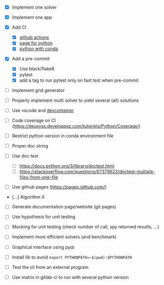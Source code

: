 - [x] Implement one solver
- [x] Implement one app
- [x] Add CI
  - [x] [github actions](https://docs.github.com/en/actions/learn-github-actions/understanding-github-actions)
  - [x] [page for python](https://docs.github.com/en/actions/automating-builds-and-tests/building-and-testing-python)
  - [x] [python with conda](https://autobencoder.com/2020-08-24-conda-actions/)
- [x] Add a pre-commit
  - [x] Use black/flake8
  - [x] pytest
  - [x] add a tag to run pytest only on fast test when pre-commit
- [ ] Implement grid generator
- [ ] Properly implement multi solver to yield several (all) solutions
- [ ] Use vscode and [devcontainer](https://www.youtube.com/watch?v=FvUpjdWnibo)

- [ ] Code coverage on CI (https://deusyss.developpez.com/tutoriels/Python/Coverage/)
- [ ] Restrict python version in conda environment file

- [ ] Proper doc string
- [ ] Use doc test
  - [ ] https://docs.python.org/3/library/doctest.html
  - [ ] https://stackoverflow.com/questions/67379623/doctest-multiple-files-from-one-file
- [ ] Use github pages (https://pages.github.com/)
- [...] Algorithm X

- [ ] Generate documentation page/website (git pages)
- [ ] Use hypothesis for unit testing
- [ ] Mocking for unit testing (check number of call, spy returned results, ...)

- [ ] Implement more efficient solvers (and benchmark)

- [ ] Graphical interface using pyqt
- [ ] Install lib to avoid `export PYTHONPATH=~$(pwd):$PYTHONPATH`
- [ ] Test the cli from an external program
- [ ] Use matrix in gitlab-ci to run with several python version

